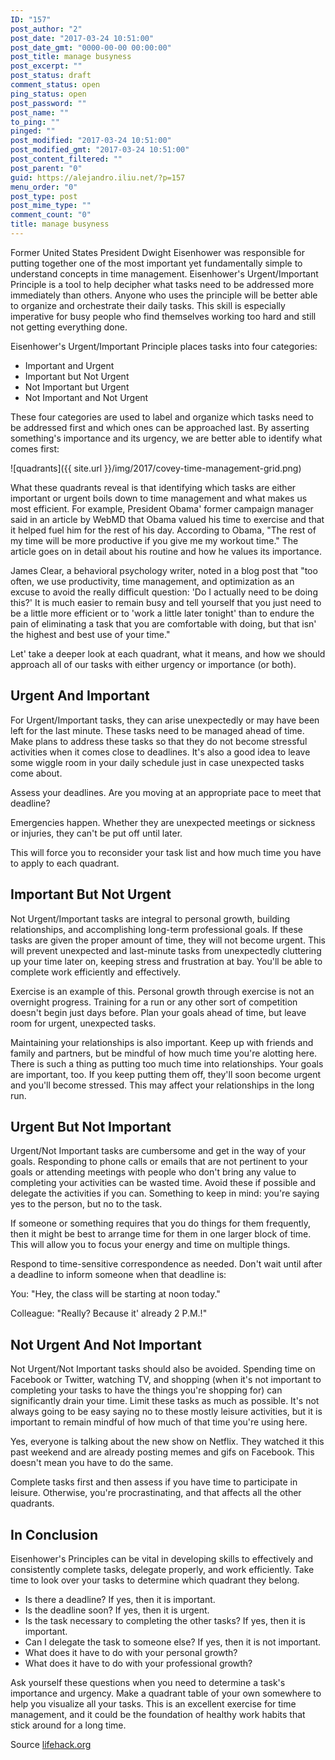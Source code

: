 ```yaml
---
ID: "157"
post_author: "2"
post_date: "2017-03-24 10:51:00"
post_date_gmt: "0000-00-00 00:00:00"
post_title: manage busyness
post_excerpt: ""
post_status: draft
comment_status: open
ping_status: open
post_password: ""
post_name: ""
to_ping: ""
pinged: ""
post_modified: "2017-03-24 10:51:00"
post_modified_gmt: "2017-03-24 10:51:00"
post_content_filtered: ""
post_parent: "0"
guid: https://alejandro.iliu.net/?p=157
menu_order: "0"
post_type: post
post_mime_type: ""
comment_count: "0"
title: manage busyness
---
```


Former United States President Dwight Eisenhower was responsible for
putting together one of the most important yet fundamentally simple
to understand concepts in time management. Eisenhower's
Urgent/Important Principle is a tool to help decipher what tasks need
to be addressed more immediately than others. Anyone who uses the
principle will be better able to organize and orchestrate their
daily tasks. This skill is especially imperative for busy people
who find themselves working too hard and still not getting everything
done.

Eisenhower's Urgent/Important Principle places tasks into four
categories:

* Important and Urgent
* Important but Not Urgent
* Not Important but Urgent
* Not Important and Not Urgent

These four categories are used to label and organize which tasks need
to be addressed first and which ones can be approached last. By
asserting something's importance and its urgency, we are better able
to identify what comes first:

![quadrants]({{ site.url }}/img/2017/covey-time-management-grid.png)

What these quadrants reveal is that identifying which tasks are either
important or urgent boils down to time management and what makes us
most efficient. For example, President Obama' former campaign manager
said in an article by WebMD that Obama valued his time to exercise and
that it helped fuel him for the rest of his day. According to Obama,
"The rest of my time will be more productive if you give me my workout
time." The article goes on in detail about his routine and how he
values its importance.

James Clear, a behavioral psychology writer, noted in a blog post
that "too often, we use productivity, time management, and optimization
as an excuse to avoid the really difficult question: 'Do I actually
need to be doing this?' It is much easier to remain busy and tell
yourself that you just need to be a little more efficient or to 'work
a little later tonight' than to endure the pain of eliminating a task
that you are comfortable with doing, but that isn' the highest and
best use of your time."

Let' take a deeper look at each quadrant, what it means, and how we
should approach all of our tasks with either urgency or importance
(or both).

## Urgent And Important

For Urgent/Important tasks, they can arise unexpectedly or may have
been left for the last minute. These tasks need to be managed ahead
of time. Make plans to address these tasks so that they do not become
stressful activities when it comes close to deadlines. It's also a
good idea to leave some wiggle room in your daily schedule just in
case unexpected tasks come about.

Assess your deadlines. Are you moving at an appropriate pace to meet
that deadline?

Emergencies happen. Whether they are unexpected meetings or sickness
or injuries, they can't be put off until later.

This will force you to reconsider your task list and how much time
you have to apply to each quadrant.

## Important But Not Urgent

Not Urgent/Important tasks are integral to personal growth, building
relationships, and accomplishing long-term professional goals. If these
tasks are given the proper amount of time, they will not become urgent.
This will prevent unexpected and last-minute tasks from unexpectedly
cluttering up your time later on, keeping stress and frustration at
bay. You'll be able to complete work efficiently and effectively.

Exercise is an example of this. Personal growth through exercise is
not an overnight progress. Training for a run or any other sort of
competition doesn't begin just days before. Plan your goals ahead of
time, but leave room for urgent, unexpected tasks.

Maintaining your relationships is also important. Keep up with
friends and family and partners, but be mindful of how much time
you're alotting here. There is such a thing as putting too much
time into relationships. Your goals are important, too. If you keep
putting them off, they'll soon become urgent and you'll become
stressed. This may affect your relationships in the long run.

## Urgent But Not Important

Urgent/Not Important tasks are cumbersome and get in the way of
your goals. Responding to phone calls or emails that are not
pertinent to your goals or attending meetings with people who don't
bring any value to completing your activities can be wasted time.
Avoid these if possible and delegate the activities if you can.
Something to keep in mind: you're saying yes to the person, but no to
the task.

If someone or something requires that you do things for them
frequently, then it might be best to arrange time for them in one
larger block of time. This will allow you to focus your energy and
time on multiple things.

Respond to time-sensitive correspondence as needed. Don't wait until
after a deadline to inform someone when that deadline is:

You: "Hey, the class will be starting at noon today."

Colleague: "Really? Because it' already 2 P.M.!"

## Not Urgent And Not Important

Not Urgent/Not Important tasks should also be avoided. Spending
time on Facebook or Twitter, watching TV, and shopping (when it's
not important to completing your tasks to have the things you're
shopping for) can significantly drain your time. Limit these tasks
as much as possible. It's not always going to be easy saying no to
these mostly leisure activities, but it is important to remain
mindful of how much of that time you're using here.

Yes, everyone is talking about the new show on Netflix. They watched
it this past weekend and are already posting memes and gifs on
Facebook. This doesn't mean you have to do the same.

Complete tasks first and then assess if you have time to participate
in leisure. Otherwise, you're procrastinating, and that affects all
the other quadrants.

## In Conclusion

Eisenhower's Principles can be vital in developing skills to
effectively and consistently complete tasks, delegate properly,
and work efficiently. Take time to look over your tasks to determine
which quadrant they belong.

* Is there a deadline? If yes, then it is important.
* Is the deadline soon? If yes, then it is urgent.
* Is the task necessary to completing the other tasks? If yes, then it is important.
* Can I delegate the task to someone else? If yes, then it is not important.
* What does it have to do with your personal growth?
* What does it have to do with your professional growth?

Ask yourself these questions when you need to determine a task's
importance and urgency. Make a quadrant table of your own somewhere
to help you visualize all your tasks. This is an excellent exercise
for time management, and it could be the foundation of healthy work
habits that stick around for a long time.

Source [lifehack.org](http://www.lifehack.org/463821/if-youre-busy-but-still-find-your-hard-work-doesnt-pay-off-you-probably-lack-this-important-skill)

